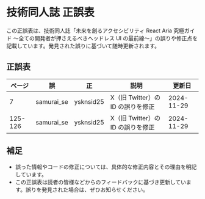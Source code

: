 # 技術同人誌 正誤表

この正誤表は、技術同人誌「未来を創るアクセシビリティ React Aria 究極ガイド 〜全ての開発者が押さえるべきヘッドレス UI の最前線〜」の誤りや修正点を記載しています。発見された誤りに基づいて随時更新されます。

## 正誤表

| ページ  | 誤         | 正        | 説明                              | 更新日     |
| ------- | ---------- | --------- | --------------------------------- | ---------- |
| 7       | samurai_se | ysknsid25 | X（旧 Twitter）の ID の誤りを修正 | 2024-11-29 |
| 125-126 | samurai_se | ysknsid25 | X（旧 Twitter）の ID の誤りを修正 | 2024-11-29 |

## 補足

- 誤った情報やコードの修正については、具体的な修正内容とその理由を明記しています。
- この正誤表は読者の皆様などからのフィードバックに基づき更新しています。誤りを発見された場合は、ぜひお知らせください。
